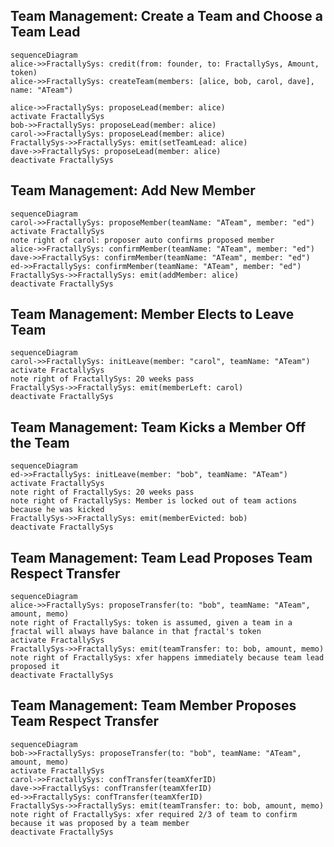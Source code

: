 
## Team Management: Create a Team and Choose a Team Lead
```mermaid
sequenceDiagram
alice->>FractallySys: credit(from: founder, to: FractallySys, Amount, token)
alice->>FractallySys: createTeam(members: [alice, bob, carol, dave], name: "ATeam")

alice->>FractallySys: proposeLead(member: alice)
activate FractallySys
bob->>FractallySys: proposeLead(member: alice)
carol->>FractallySys: proposeLead(member: alice)
FractallySys->>FractallySys: emit(setTeamLead: alice)
dave->>FractallySys: proposeLead(member: alice)
deactivate FractallySys
```

## Team Management: Add New Member
```mermaid
sequenceDiagram
carol->>FractallySys: proposeMember(teamName: "ATeam", member: "ed")
activate FractallySys
note right of carol: proposer auto confirms proposed member
alice->>FractallySys: confirmMember(teamName: "ATeam", member: "ed")
dave->>FractallySys: confirmMember(teamName: "ATeam", member: "ed")
ed->>FractallySys: confirmMember(teamName: "ATeam", member: "ed")
FractallySys->>FractallySys: emit(addMember: alice)
deactivate FractallySys
```

## Team Management: Member Elects to Leave Team
```mermaid
sequenceDiagram
carol->>FractallySys: initLeave(member: "carol", teamName: "ATeam")
activate FractallySys
note right of FractallySys: 20 weeks pass
FractallySys->>FractallySys: emit(memberLeft: carol)
deactivate FractallySys
```

## Team Management: Team Kicks a Member Off the Team
```mermaid
sequenceDiagram
ed->>FractallySys: initLeave(member: "bob", teamName: "ATeam")
activate FractallySys
note right of FractallySys: 20 weeks pass
note right of FractallySys: Member is locked out of team actions because he was kicked
FractallySys->>FractallySys: emit(memberEvicted: bob)
deactivate FractallySys
```

## Team Management: Team Lead Proposes Team Respect Transfer
```mermaid
sequenceDiagram
alice->>FractallySys: proposeTransfer(to: "bob", teamName: "ATeam", amount, memo)
note right of FractallySys: token is assumed, given a team in a ƒractal will always have balance in that ƒractal's token
activate FractallySys
FractallySys->>FractallySys: emit(teamTransfer: to: bob, amount, memo)
note right of FractallySys: xfer happens immediately because team lead proposed it
deactivate FractallySys
```

## Team Management: Team Member Proposes Team Respect Transfer
```mermaid
sequenceDiagram
bob->>FractallySys: proposeTransfer(to: "bob", teamName: "ATeam", amount, memo)
activate FractallySys
carol->>FractallySys: confTransfer(teamXferID)
dave->>FractallySys: confTransfer(teamXferID)
ed->>FractallySys: confTransfer(teamXferID)
FractallySys->>FractallySys: emit(teamTransfer: to: bob, amount, memo)
note right of FractallySys: xfer required 2/3 of team to confirm because it was proposed by a team member
deactivate FractallySys
```